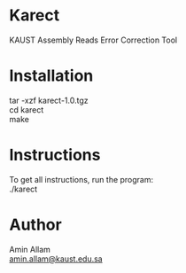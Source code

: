 Karect
======

KAUST Assembly Reads Error Correction Tool  

Installation
============

tar -xzf karect-1.0.tgz  
cd karect  
make  

Instructions
============

To get all instructions, run the program:  
./karect  

Author
======

Amin Allam  
amin.allam@kaust.edu.sa  
